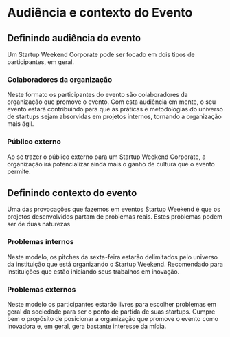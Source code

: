 # Audiência e contexto do Evento
## Definindo audiência do evento
Um Startup Weekend Corporate pode ser focado em dois tipos de participantes, em geral.

### Colaboradores da organização
Neste formato os participantes do evento são colaboradores da organização que promove o evento. Com esta audiência em mente, o seu evento estará contribuindo para que as práticas e metodologias do universo de startups sejam absorvidas em projetos internos, tornando a organização mais ágil.

### Público externo
Ao se trazer o público externo para um Startup Weekend Corporate, a organização irá potencializar ainda mais o ganho de cultura que o evento permite.

## Definindo contexto do evento
Uma das provocações que fazemos em eventos Startup Weekend é que os projetos desenvolvidos partam de problemas reais. Estes problemas podem ser de duas naturezas

### Problemas internos
Neste modelo, os pitches da sexta-feira estarão delimitados pelo universo da instituição que está organizando o Startup Weekend. Recomendado para instituições que estão iniciando seus trabalhos em inovação.

### Problemas externos
Neste modelo os participantes estarão livres para escolher problemas em geral da sociedade para ser o ponto de partida de suas startups. Cumpre bem o propósito de posicionar a organização que promove o evento como inovadora e, em geral, gera bastante interesse da mídia.
